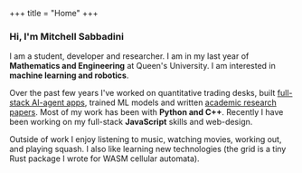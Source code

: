 +++
title = "Home"
+++

### Hi, I'm Mitchell Sabbadini

I am a student, developer and researcher. I am in my last year of **Mathematics and Engineering** at Queen's University. I am interested in **machine learning and robotics**.

Over the past few years I've worked on quantitative trading desks, built [full-stack AI-agent apps](https://www.compile-news.com), trained ML models and written [academic research papers](https://arxiv.org/abs/2510.21074). Most of my work has been with **Python and C++**. Recently I have been working on my full-stack **JavaScript** skills and web-design. 

Outside of work I enjoy listening to music, watching movies, working out, and playing squash. I also like learning new technologies (the grid is a tiny Rust package I wrote for WASM cellular automata).
